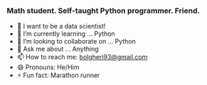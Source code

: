 ### Math student. Self-taught Python programmer. Friend. 

- 🔭 I want to be a data scientist!
- 🌱 I’m currently learning ... Python
- 👯 I’m looking to collaborate on ... Python
- 💬 Ask me about ... Anything
- 📫 How to reach me: bolgheri93@gmail.com
- 😄 Pronouns: He/Him
- ⚡ Fun fact: Marathon runner

